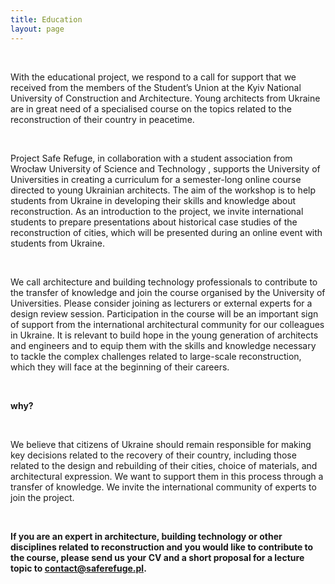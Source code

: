```yaml
---
title: Education
layout: page
---
```


<br>

With the educational project, we respond to a call for support that we received from the members of the Student’s Union 
at the Kyiv National University of Construction and Architecture. Young architects from Ukraine are in great need of a 
specialised course on the topics related to the reconstruction of their country in peacetime.


<br>

Project Safe Refuge, in collaboration with a student association from Wrocław University of Science and Technology
, supports the University of Universities in creating a curriculum for a semester-long online course directed to young 
Ukrainian architects. The aim of the workshop is to help students from Ukraine in developing their skills and knowledge 
about reconstruction. As an introduction to the project, we invite international students to prepare presentations about 
historical case studies of the reconstruction of cities, which will be presented during an online event with students 
from Ukraine.

<br>

We call architecture and building technology professionals to contribute to the transfer of knowledge and join the 
course organised by the University of Universities. Please consider joining as lecturers or external experts for a 
design review session. Participation in the course will be an important sign of support from the international 
architectural community for our colleagues in Ukraine. It is relevant to build hope in the young generation of 
architects and engineers and to equip them with the skills and knowledge necessary to tackle the complex challenges 
related to large-scale reconstruction, which they will face at the beginning of their careers.

<br>

**why?**
<div class="ml-10">

<br>

We believe that citizens of Ukraine should remain responsible for making key decisions related to the recovery of their 
country, including those related to the design and rebuilding of their cities, choice of materials, and architectural 
expression. We want to support them in this process through a transfer of knowledge. We invite the international 
community of experts to join the project.

</div>

<br>

**If you are an expert in architecture, building technology or other disciplines related to reconstruction and you would 
like to contribute to the course, please send us your CV and a short proposal for a lecture topic to 
<a href="mailto:contact@saferefuge.pl" class="hover:text-gray-500">contact@saferefuge.pl</a>.**
